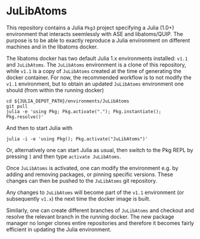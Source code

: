# JuLibAtoms

This repository contains a Julia `Pkg3` project specifying a 
Julia (1.0+) environment that interacts seemlessly with ASE and libatoms/QUIP.
The purpose is to be able to exactly reproduce a Julia environment on different
machines and in the libatoms docker.

The libatoms docker has two default Julia 1.x environments installed: `v1.1` and 
`JuLibAtoms`. The `JuLibAtoms` environment is a clone of this repository, 
while `v1.1` is a copy of `JuLibAtoms` created at the time of generating the 
docker container. For now, the recommended workflow is to not modify the `v1.1` 
environment, but to obtain an updated `JuLibAtoms` environment one should 
(from within the running docker)
```
cd ${JULIA_DEPOT_PATH}/environments/JuLibAtoms
git pull
julia -e 'using Pkg; Pkg.activate("."); Pkg.instantiate(); Pkg.resolve()'
```
And then to start Julia with 
```
julia -i -e 'using Pkg(); Pkg.activate("JuLibAtoms")'
```
Or, alternatively one can start Julia as usual, then switch to the 
Pkg REPL by pressing `]` and then type `activate JuLibAtoms`.

Once `JuLibAtoms` is activated, one can modify the environment e.g. by 
adding and removing packages, or pinning specific versions. These changes 
can then be pushed to the `JuLibAtoms` git repository.

Any changes to `JuLibAtoms` will become part of the `v1.1` environment 
(or subsequently `v1.x`) the next time the docker image is built.

Similarly, one can create different branches of `JuLibAtoms` and checkout 
and resolve the relevant branch in the running docker. The new package
manager no longer clones entire repositories and therefore it becomes 
fairly efficient in updating the Julia environment.